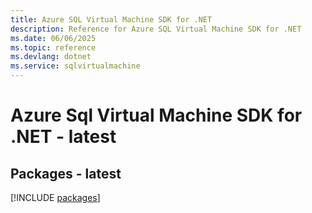 ```yaml
---
title: Azure SQL Virtual Machine SDK for .NET
description: Reference for Azure SQL Virtual Machine SDK for .NET
ms.date: 06/06/2025
ms.topic: reference
ms.devlang: dotnet
ms.service: sqlvirtualmachine
---
```

# Azure Sql Virtual Machine SDK for .NET - latest
## Packages - latest
[!INCLUDE [packages](sql-virtual-machine-index.md)]